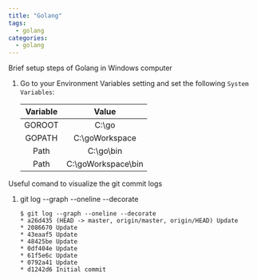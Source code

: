 ```yaml
---
title: "Golang"
tags: 
  - golang
categories:
  - golang  
---
```



Brief setup steps of Golang in Windows computer

1. Go to your Environment Variables setting and set the following `System Variables`:

    | Variable    | Value              | 
    |:-----------:|:------------------:|
    | GOROOT      | C:\go              |
    | GOPATH      | C:\goWorkspace     |
    | Path        | C:\go\bin          |
    | Path        | C:\goWorkspace\bin |

Useful comand to visualize the git commit logs

1. git log --graph --oneline --decorate
    ```
    $ git log --graph --oneline --decorate
    * a26d435 (HEAD -> master, origin/master, origin/HEAD) Update
    * 2086670 Update
    * 43eaaf5 Update
    * 48425be Update
    * 0df404e Update
    * 61f5e6c Update
    * 0792a41 Update
    * d1242d6 Initial commit
    ```
